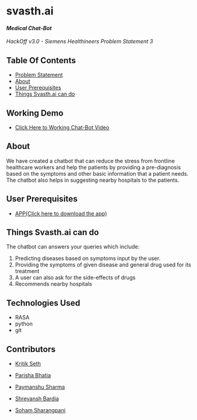 # svasth.ai
#### *Medical Chat-Bot*
*HackOff v3.0 - Siemens Healthineers Problem Statement 3*

## Table Of Contents
  - [Problem Statement ](#problem-statement)
  - [About](#about)
  - [User Prerequisites](#user-prerequisites)
  - [Things Svasth.ai can do](#things-svasth.ai-can-do)
  
  
## Working Demo
- [Click Here to Working Chat-Bot Video](https://)

## About
We have created a chatbot that can reduce the stress from frontline healthcare workers and help the patients by providing a pre-diagnosis based on the symptoms and other basic information that a patient needs. The chatbot also helps in suggesting nearby hospitals to the patients.

## User Prerequisites
- [APP(Click here to download the app)](https://)

## Things Svasth.ai can do
The chatbot can answers your queries which include:
1. Predicting diseases based on symptoms input by the user.
2. Providing the symptoms of given disease and general drug used for its treatment 
3. A user can also ask for the side-effects of drugs
4. Recommends nearby hospitals

## Technologies Used
- RASA
- python
- git

## Contributors

- [Kritik Seth](https://github.com/kritikseth)

- [Parisha Bhatia](https://github.com/ParishaKB)

- [Paymanshu Sharma](https://github.com/Paymanshus)

- [Shreyansh Bardia](https://github.com/SHREYANSH-BARDIA)

- [Soham Sharangpani](https://github.com/SohamSharangpani)








 

